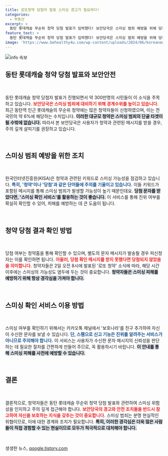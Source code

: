 ```yaml
---
title: 로또청약 당첨자 발표 스미싱 경고가 필요하다!
categories:
  - 부동산
excerpt: >
  동탄 롯데캐슬 무순위 청약 당첨 발표가 임박했다! 보안당국은 스미싱 범죄 예방을 위해 당첨 문자 확인을 철저히 하라고 경고한다. 당첨자는 2일 8시에 확인 가능, 스미싱에서 안전하게 보호받는 방법은? 클릭해서 자세한 내용을 확인해보세요!
feature_text: >
  동탄 롯데캐슬 무순위 청약 당첨 발표가 임박했다! 보안당국은 스미싱 범죄 예방을 위해 당첨 문자 확인을 철저히 하라고 경고한다. 당첨자는 2일 8시에 확인 가능, 스미싱에서 안전하게 보호받는 방법은? 클릭해서 자세한 내용을 확인해보세요!
image: 'https://www.behealthy4u.com/wp-content/uploads/2024/06/koreanews.jpg'
---
```


<p><img src="https://www.behealthy4u.com/wp-content/uploads/2024/06/koreanews.jpg" alt="info 속보" /></p>

<h2 data-ke-size="size26">동탄 롯데캐슬 청약 당첨 발표와 보안안전</h2>

<p data-ke-size="size16">&nbsp;</p>  

<p>동탄 롯데캐슬 청약 당첨자 발표가 진행되면서 약 300만명의 시민들이 이 소식을 주목하고 있습니다. <b><span style="color: #ee2323;">보안당국은 스미싱 범죄에 대비하기 위해 경계수위를 높이고 있습니다.</span></b> 최근 동탄역 인근 롯데캐슬의 무순위 청약에는 많은 청약자들이 신청하였으며, 이는 전 국민의 약 6%에 해당하는 수치입니다. <b><span style="background-color: #21538527;">이러한 대규모 청약은 스미싱 범죄의 단골 타겟이 될 수밖에 없습니다.</span></b> 따라서 본 보안당국은 사용자가 청약과 관련된 메시지를 받을 경우, 주의 깊게 살피기를 권장하고 있습니다. </p>

<p data-ke-size="size16">&nbsp;</p>

<h2 data-ke-size="size26">스미싱 범죄 예방을 위한 조치</h2>

<p data-ke-size="size16">&nbsp;</p>  

<p>한국인터넷진흥원(KISA)은 청약과 관련된 키워드로 스미싱 가능성을 점검하고 있습니다. <b><span style="color: #1a5490;">특히, '청약'이나 '당첨'과 같은 단어들에 주의를 기울이고 있습니다.</span></b> 이들 키워드가 포함된 메시지를 통해 스미싱 범죄가 발생할 가능성이 높기 때문인데요. <b><span style="background-color: #21538527;">당첨 문자를 받았다면, '스미싱 확인 서비스'를 활용하는 것이 좋습니다.</span></b> 이 서비스를 통해 진위 여부를 확실히 확인할 수 있어, 피해를 예방하는 데 큰 도움이 됩니다.</p>

<p data-ke-size="size16">&nbsp;</p>

<h2 data-ke-size="size26">청약 당첨 결과 확인 방법</h2>

<p data-ke-size="size16">&nbsp;</p>  

<p>당첨 여부는 청약홈을 통해 확인할 수 있으며, 별도의 문자 메시지가 발송될 경우 피신청자는 이를 확인하면 됩니다. <b><span style="color: #ee2323;">아울러, 당첨 확인 메시지를 받지 못했다면 당첨되지 않았음을 의미합니다.</span></b> 청약자들은 2일 오전 8시에 발표된 '로또 청약' 소식에 따라, 해당 시간 이후에는 스미싱의 가능성도 염두에 두는 것이 중요합니다. <b><span style="background-color: #21538527;">청약자들은 스미싱 피해를 예방하기 위해 항상 경각심을 가져야 합니다.</span></b></p>

<p data-ke-size="size16">&nbsp;</p>

<h2 data-ke-size="size26">스미싱 확인 서비스 이용 방법</h2>

<p data-ke-size="size16">&nbsp;</p>  

<p>스미싱 여부를 확인하기 위해서는 카카오톡 채널에서 '보호나라'를 친구 추가하여 자신이 수신한 문자를 보낼 수 있습니다. <b><span style="color: #1a5490;">단, 스팸으로 신고 기능은 진위를 알려주는 서비스가 아니므로 주의해야 합니다.</span></b> 이 서비스는 사용자가 수신한 문자 메시지의 신뢰성을 판단하는 데 필요한 절차를 간편하게 만들어 주므로, 꼭 활용하시기 바랍니다. <b><span style="background-color: #21538527;">이 안내를 통해 스미싱 피해를 사전에 예방할 수 있습니다.</span></b></p>

<p data-ke-size="size16">&nbsp;</p>

<h2 data-ke-size="size26">결론</h2>

<p data-ke-size="size16">&nbsp;</p>  

<p>결론적으로, 청약자들은 동탄 롯데캐슬 무순위 청약 당첨 발표와 관련하여 스미싱 위험성을 인지하고 주의 깊게 접근해야 합니다. <b><span style="color: #ee2323;">보안당국의 경고와 안전 조치들을 반드시 참고하여 자신을 보호하는 지식을 갖추는 것이 중요합니다.</span></b> 스미싱 범죄는 분명 현실적인 위협이므로, 이에 대한 경계와 조치가 필요합니다. <b><span style="background-color: #21538527;">특히, 이러한 경각심은 더욱 많은 사람들이 직접 경험할 수 있는 현실이므로 모두가 적극적으로 대처해야 합니다.</span></b></p>

<p data-ke-size="size16">&nbsp;</p>
생생한 뉴스, <a href="https://qoogle.tistory.com" rel="dofollow">qoogle.tistory.com</a>


